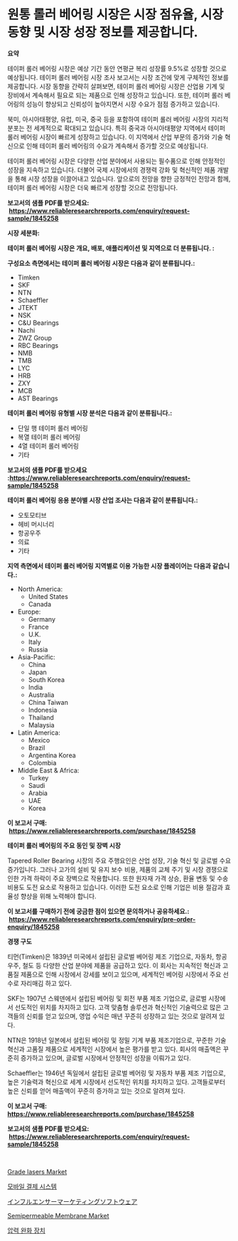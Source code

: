<p><h1>원통 롤러 베어링 시장은 시장 점유율, 시장 동향 및 시장 성장 정보를 제공합니다.</h1></p><p><strong>요약</strong></p>
<p><p>테이퍼 롤러 베어링 시장은 예상 기간 동안 연평균 복리 성장률 9.5%로 성장할 것으로 예상됩니다. 테이퍼 롤러 베어링 시장 조사 보고서는 시장 조건에 맞게 구체적인 정보를 제공합니다. 시장 동향을 간략히 살펴보면, 테이퍼 롤러 베어링 시장은 산업용 기계 및 장비에서 계속해서 필요로 되는 제품으로 인해 성장하고 있습니다. 또한, 테이퍼 롤러 베어링의 성능이 향상되고 신뢰성이 높아지면서 시장 수요가 점점 증가하고 있습니다.</p><p>북미, 아시아태평양, 유럽, 미국, 중국 등을 포함하여 테이퍼 롤러 베어링 시장의 지리적 분포는 전 세계적으로 확대되고 있습니다. 특히 중국과 아시아태평양 지역에서 테이퍼 롤러 베어링 시장이 빠르게 성장하고 있습니다. 이 지역에서 산업 부문의 증가와 기술 혁신으로 인해 테이퍼 롤러 베어링의 수요가 계속해서 증가할 것으로 예상됩니다.</p><p>테이퍼 롤러 베어링 시장은 다양한 산업 분야에서 사용되는 필수품으로 인해 안정적인 성장을 지속하고 있습니다. 더불어 국제 시장에서의 경쟁력 강화 및 혁신적인 제품 개발을 통해 시장 성장을 이끌어내고 있습니다. 앞으로의 전망을 향한 긍정적인 전망과 함께, 테이퍼 롤러 베어링 시장은 더욱 빠르게 성장할 것으로 전망됩니다.</p></p>
<p><strong>보고서의 샘플 PDF를 받으세요: &nbsp;<a href="https://www.reliableresearchreports.com/enquiry/request-sample/1845258">https://www.reliableresearchreports.com/enquiry/request-sample/1845258</a></strong></p>
<p><strong>시장 세분화:</strong></p>
<p><strong> 테이퍼 롤러 베어링 시장은 개요, 배포, 애플리케이션 및 지역으로 더 분류됩니다. :</strong></p>
<p><strong>구성요소 측면에서는 테이퍼 롤러 베어링 시장은 다음과 같이 분류됩니다.:</strong></p>
<p><ul><li>Timken</li><li>SKF</li><li>NTN</li><li>Schaeffler</li><li>JTEKT</li><li>NSK</li><li>C&U Bearings</li><li>Nachi</li><li>ZWZ Group</li><li>RBC Bearings</li><li>NMB</li><li>TMB</li><li>LYC</li><li>HRB</li><li>ZXY</li><li>MCB</li><li>AST Bearings</li></ul></p>
<p><strong> 테이퍼 롤러 베어링 유형별 시장 분석은 다음과 같이 분류됩니다.:</strong></p>
<p><ul><li>단일 행 테이퍼 롤러 베어링</li><li>복열 테이퍼 롤러 베어링</li><li>4열 테이퍼 롤러 베어링</li><li>기타</li></ul></p>
<p><strong>보고서의 샘플 PDF를 받으세요 :<a href="https://www.reliableresearchreports.com/enquiry/request-sample/1845258">https://www.reliableresearchreports.com/enquiry/request-sample/1845258</a></strong></p>
<p><strong> 테이퍼 롤러 베어링 응용 분야별 시장 산업 조사는 다음과 같이 분류됩니다.:</strong></p>
<p><ul><li>오토모티브</li><li>헤비 머시너리</li><li>항공우주</li><li>의료</li><li>기타</li></ul></p>
<p><strong>지역 측면에서 테이퍼 롤러 베어링 지역별로 이용 가능한 시장 플레이어는 다음과 같습니다.:</strong></p>
<p><ul>
    <li>
        North America:
        <ul>
            <li>United States</li>
            <li>Canada</li>
        </ul>
    </li>
    <li>
        Europe:
        <ul>
            <li>Germany</li>
            <li>France</li>
            <li>U.K.</li>
            <li>Italy</li>
            <li>Russia</li>
        </ul>
    </li>
    <li>
        Asia-Pacific:
        <ul>
            <li>China</li>
            <li>Japan</li>
            <li>South Korea</li>
            <li>India</li>
            <li>Australia</li>
            <li>China Taiwan</li>
            <li>Indonesia</li>
            <li>Thailand</li>
            <li>Malaysia</li>
        </ul>
    </li>
    <li>
        Latin America:
        <ul>
            <li>Mexico</li>
            <li>Brazil</li>
            <li>Argentina Korea</li>
            <li>Colombia</li>
        </ul>
    </li>
    <li>
        Middle East & Africa:
        <ul>
            <li>Turkey</li>
            <li>Saudi</li>
            <li>Arabia</li>
            <li>UAE</li>
            <li>Korea</li>
        </ul>
    </li>
    </ul></p>
<p><strong>이 보고서 구매: &nbsp;<a href="https://www.reliableresearchreports.com/purchase/1845258">https://www.reliableresearchreports.com/purchase/1845258</a></strong></p>
<p><strong>테이퍼 롤러 베어링의 주요 동인 및 장벽 시장</strong></p>
<p><p>Tapered Roller Bearing 시장의 주요 주행요인은 산업 성장, 기술 혁신 및 글로벌 수요 증가입니다. 그러나 고가의 설비 및 유지 보수 비용, 제품의 교체 주기 및 시장 경쟁으로 인한 가격 하락이 주요 장벽으로 작용합니다. 또한 원자재 가격 상승, 환율 변동 및 수송 비용도 도전 요소로 작용하고 있습니다. 이러한 도전 요소로 인해 기업은 비용 절감과 효율성 향상을 위해 노력해야 합니다.</p></p>
<p><strong>이 보고서를 구매하기 전에 궁금한 점이 있으면 문의하거나 공유하세요.: &nbsp;<a href="https://www.reliableresearchreports.com/enquiry/pre-order-enquiry/1845258">https://www.reliableresearchreports.com/enquiry/pre-order-enquiry/1845258</a></strong></p>
<p><strong>경쟁 구도</strong></p>
<p><p>티먼(Timken)은 1839년 미국에서 설립된 글로벌 베어링 제조 기업으로, 자동차, 항공우주, 철도 등 다양한 산업 분야에 제품을 공급하고 있다. 이 회사는 지속적인 혁신과 고품질 제품으로 인해 시장에서 강세를 보이고 있으며, 세계적인 베어링 시장에서 주요 선수로 자리매김 하고 있다. </p><p>SKF는 1907년 스웨덴에서 설립된 베어링 및 회전 부품 제조 기업으로, 글로벌 시장에서 선도적인 위치를 차지하고 있다. 고객 맞춤형 솔루션과 혁신적인 기술력으로 많은 고객들의 신뢰를 얻고 있으며, 영업 수익은 매년 꾸준히 성장하고 있는 것으로 알려져 있다. </p><p>NTN은 1918년 일본에서 설립된 베어링 및 정밀 기계 부품 제조기업으로, 꾸준한 기술 혁신과 고품질 제품으로 세계적인 시장에서 높은 평가를 받고 있다. 회사의 매출액은 꾸준히 증가하고 있으며, 글로벌 시장에서 안정적인 성장을 이뤄가고 있다. </p><p>Schaeffler는 1946년 독일에서 설립된 글로벌 베어링 및 자동차 부품 제조 기업으로, 높은 기술력과 혁신으로 세계 시장에서 선도적인 위치를 차지하고 있다. 고객들로부터 높은 신뢰를 얻어 매출액이 꾸준히 증가하고 있는 것으로 알려져 있다.</p></p>
<p><strong>이 보고서 구매: &nbsp; <a href="https://www.reliableresearchreports.com/purchase/1845258">https://www.reliableresearchreports.com/purchase/1845258</a></strong></p>
<p><strong>보고서의 샘플 PDF를 받으세요: &nbsp;<a href="https://www.reliableresearchreports.com/enquiry/request-sample/1845258">https://www.reliableresearchreports.com/enquiry/request-sample/1845258</a></strong><strong></strong></p>
<p>&nbsp;</p>
<p><p><a href="https://github.com/luckyshygirl/Market-Research-Report-List-3/blob/main/grade-lasers-market.md">Grade lasers Market</a></p><p><a href="https://medium.com/@maeva.fluchaire/%ED%9C%B4%EB%8C%80%ED%8F%B0-%EA%B2%B0%EC%A0%9C-%EC%8B%9C%EC%8A%A4%ED%85%9C-%EC%8B%9C%EC%9E%A5-%EB%B6%84%EC%84%9D-%EA%B8%80%EB%A1%9C%EB%B2%8C-%EC%82%B0%EC%97%85-%EC%A0%84%EB%A7%9D-%EB%B0%8F-%EC%98%88%EC%B8%A1-2024%EB%85%84%EB%B6%80%ED%84%B0-2031%EB%85%84%EA%B9%8C%EC%A7%80-c74cd37016a4">모바일 결제 시스템</a></p><p><a href="https://medium.com/@aminavandervort2023/%E3%82%A4%E3%83%B3%E3%83%95%E3%83%AB%E3%82%A8%E3%83%B3%E3%82%B5%E3%83%BC%E3%83%9E%E3%83%BC%E3%82%B1%E3%83%86%E3%82%A3%E3%83%B3%E3%82%B0%E3%82%BD%E3%83%95%E3%83%88%E3%82%A6%E3%82%A7%E3%82%A2%E5%B8%82%E5%A0%B4%E3%81%AE%E3%82%A4%E3%83%B3%E3%82%B5%E3%82%A4%E3%83%88-%E5%B8%82%E5%A0%B4%E5%8B%95%E5%90%91-%E6%88%90%E9%95%B7-2024%E5%B9%B4%E3%81%8B%E3%82%892031%E5%B9%B4%E3%81%BE%E3%81%A7%E3%81%AE%E4%BA%88%E6%B8%AC-78bc0586318f">インフルエンサーマーケティングソフトウェア</a></p><p><a href="https://issuu.com/reportprime-2/docs/semipermeable-membrane-market-size-2030.pptx">Semipermeable Membrane Market</a></p><p><a href="https://github.com/vsnao330707/Market-Research-Report-List-1/blob/main/3884397186231.md">압력 완화 장치</a></p></p>